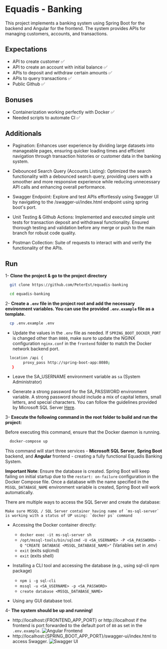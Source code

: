 
# Equadis - Banking

This project implements a banking system using Spring Boot for the backend and Angular for the frontend. The system provides APIs for managing customers, accounts, and transactions.


## Expectations

- API to create customer ✅
- API to create an account with initial balance ✅
- APIs to deposit and withdraw certain amounts ✅
- APIs to query transactions ✅
- Public Github ✅
## Bonuses

- Containerization working perfectly with Docker ✅
- Needed scripts to automate CI ✅
## Additionals

- Pagination: Enhances user experience by dividing large datasets into manageable pages, ensuring quicker loading times and efficient navigation through transaction histories or customer data in the banking system.

- Debounced Search Query (Accounts Listing): Optimized the search functionality with a debounced search query, providing users with a smoother and more responsive experience while reducing unnecessary API calls and enhancing overall performance.

- Swagger Endpoint: Explore and test APIs effortlessly using Swagger UI by navigating to the /swagger-ui/index.html endpoint using spring boot's port.

- Unit Testing & Github Actions: Implemented and executed simple unit tests for transaction deposit and withdrawal functionality. Ensured thorough testing and validation before any merge or push to the main branch for robust code quality.

- Postman Collection: Suite of requests to interact with and verify the functionality of the APIs.
## Run

1- **Clone the project & go to the project directory**

```bash
  git clone https://github.com/PeterEst/equadis-banking
```

```bash
  cd equadis-banking
```

2- **Create a `.env` file in the project root and add the necessary environment variables. You can use the provided `.env.example` file as a template.**

```bash
  cp .env.example .env
```

- Update the values in the `.env` file as needed. If `SPRING_BOOT_DOCKER_PORT` is changed other than `8080`, make sure to update the NGINX configuration `nginx.conf` in the `frontend` folder to match the Docker network backend port.

```bash
  location /api {
        proxy_pass http://spring-boot-app:8080;
   }
```

- Leave the SA_USERNAME environment variable as `sa` (System Administrator)

- Generate a strong password for the SA_PASSWORD environment variable. A strong password should include a mix of capital letters, small letters, and special characters. You can follow the guidelines provided by Microsoft SQL Server [Here](https://learn.microsoft.com/en-us/sql/relational-databases/security/strong-passwords?view=sql-server-ver16).

3- **Execute the following command in the root folder to build and run the project:**

Before executing this command, ensure that the Docker daemon is running.

```bash
  docker-compose up
```
This command will start three services - **Microsoft SQL Server**, **Spring Boot** backend, and **Angular** frontend - creating a fully functional Equadis Banking System.

**Important Note**: Ensure the database is created. Spring Boot will keep failing on initial startup due to the `restart: on-failure` configuration in the Docker Compose file. Once a database with the name specified in the `MSSQL_DATABASE_NAME` environment variable is created, Spring Boot will work automatically.

There are multiple ways to access the SQL Server and create the database:

    Make sure MSSQL / SQL Server container having name of `ms-sql-server`
    is working with a status of UP using: `docker ps` command

- Accessing the Docker container directly:
  - `docker exec -it ms-sql-server sh`
  - `/opt/mssql-tools/bin/sqlcmd -U <SA_USERNAME> -P <SA_PASSWORD> -Q "CREATE DATABASE <MSSQL_DATABASE_NAME>"` (Variables set in .env)
  - `exit` (exits sqlcmd)
  - `exit` (exits shell)

- Installing a CLI tool and accessing the database (e.g., using sql-cli npm package)
  - `npm i -g sql-cli`
  - `mssql -u <SA_USERNAME> -p <SA_PASSWORD>`
  - `create database <MSSQL_DATABASE_NAME>`

- Using any GUI database tool.


4-  **The system should be up and running!**
- http://localhost:{FRONTEND_APP_PORT} or http://localhost if the frontend is port forwarded to the default port of `80` as set in the `.env.example`.
  ![Angular Frontend](https://i.ibb.co/CWvBjQT/Screenshot-2024-03-07-at-12-21-06-AM.png)
- http://localhost:{SPRING_BOOT_APP_PORT}/swagger-ui/index.html to access Swagger.
  ![Swagger UI](https://i.ibb.co/zhh1Twh/Screenshot-2024-03-07-at-12-21-15-AM.png)
